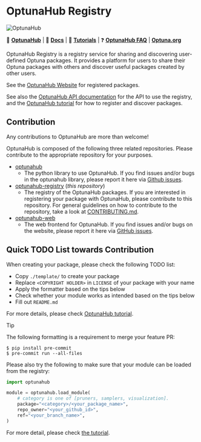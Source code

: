 OptunaHub Registry
==================

![OptunaHub](https://github.com/user-attachments/assets/ee24b6eb-a431-4e02-ae52-c2538ffe01ee)

:link: [**OptunaHub**](https://hub.optuna.org/)
| :page_with_curl: [**Docs**](https://optuna.github.io/optunahub/)
| :page_with_curl: [**Tutorials**](https://optuna.github.io/optunahub-registry/)
| :question: [**OptunaHub FAQ**](https://optuna.github.io/optunahub/faq.html)
| [**Optuna.org**](https://optuna.org/)

OptunaHub Registry is a registry service for sharing and discovering user-defined Optuna packages. It provides a platform for users to share their Optuna packages with others and discover useful packages created by other users.

See the [OptunaHub Website](https://hub.optuna.org/) for registered packages.

See also the [OptunaHub API documentation](https://optuna.github.io/optunahub/) for the API to use the registry, and the [OptunaHub tutorial](https://optuna.github.io/optunahub-registry/) for how to register and discover packages.

## Contribution

Any contributions to OptunaHub are more than welcome!

OptunaHub is composed of the following three related repositories. Please contribute to the appropriate repository for your purposes.
- [optunahub](https://github.com/optuna/optunahub)
    - The python library to use OptunaHub. If you find issues and/or bugs in the optunahub library, please report it here via [Github issues](https://github.com/optuna/optunahub/issues).
- [optunahub-registry](https://github.com/optuna/optunahub-registry/) (*this repository*)
    - The registry of the OptunaHub packages. If you are interested in registering your package with OptunaHub, please contribute to this repository. For general guidelines on how to contribute to the repository, take a look at [CONTRIBUTING.md](https://github.com/optuna/optunahub-registry/blob/main/CONTRIBUTING.md).
- [optunahub-web](https://github.com/optuna/optunahub-web/)
    - The web frontend for OptunaHub. If you find issues and/or bugs on the website, please report it here via [GitHub issues](https://github.com/optuna/optunahub-web/issues).

## Quick TODO List towards Contribution

When creating your package, please check the following TODO list:

- Copy `./template/` to create your package
- Replace `<COPYRIGHT HOLDER>` in `LICENSE` of your package with your name
- Apply the formatter based on the tips below
- Check whether your module works as intended based on the  tips below
- Fill out `README.md`

For more details, please check [OptunaHub tutorial](https://optuna.github.io/optunahub-registry/).

> [!TIP]
> The following formatting is a requirement to merge your feature PR:
>
> ```shell
> $ pip install pre-commit
> $ pre-commit run --all-files
> ```
>
> Please also try the following to make sure that your module can be loaded from the registry:
>
> ```python
> import optunahub
>
> module = optunahub.load_module(
>     # category is one of [pruners, samplers, visualization].
>     package="<category>/<your_package_name>",
>     repo_owner="<your_github_id>",
>     ref="<your_branch_name>",
> )
> ```
>
> For more detail, please check [the tutorial](https://optuna.github.io/optunahub-registry/recipes/005_debugging.html).
